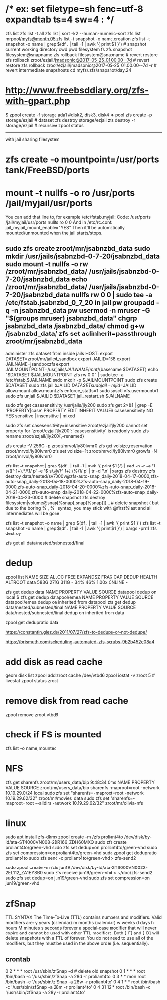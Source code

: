 # /* ex: set filetype=sh fenc=utf-8 expandtab ts=4 sw=4 : */
zfs list
zfs list -t all
zfs list | sort -k2 --human-numeric-sort
zfs list mrpool/myfs@month.05
zfs list -t snapshot -o name,creation
zfs list -t snapshot -o name | grep $(df . | tail -1 | awk '{ print $1 }') # snapshot current working directory cwd pwd filesystem fs
zfs snapshot filesystem@snapname
zfs rollback filesystem@snapname # revert restore
zfs rollback zroot/ezjail/jmadsonic@2017-05-25_01.00.00--7d # revert restore
zfs rollback zroot/ezjail/jmadsonic@2017-05-25_01.00.00--7d -r # revert intermediate snapshosts
cd myfs/.zfs/snapshot/day.24

# http://www.freebsddiary.org/zfs-with-gpart.php
$ zpool create -f storage ada1 #disk2, disk3, disk4 => pool
zfs create -p storage/ezjail # dataset
zfs destroy storage/ezjail
zfs destroy -r storage/ezjail # recursive
zpool status

------------------------------------------------
with jail sharing filesystem
# zfs create -o mountpoint=/usr/ports tank/FreeBSD/ports
# mount -t nullfs -o ro /usr/ports /jail/myjail/usr/ports
You can add that line to, for example /etc/fstab.myjail:
Code:
/usr/ports                      /jail/myjail/usr/ports                nullfs  ro      0       0
And in /etc/rc.conf:
jail_myjail_mount_enable="YES"
Then it'll be automatically mounted/unmounted when the jail starts/stops.

sudo zfs create             zroot/mr/jsabnzbd_data
sudo mkdir                                          /usr/jails/jsabnzbd-0-7-20/jsabnzbd_data
sudo mount -t nullfs -o rw /zroot/mr/jsabnzbd_data/ /usr/jails/jsabnzbd-0-7-20/jsabnzbd_data
echo                       /zroot/mr/jsabnzbd_data/ /usr/jails/jsabnzbd-0-7-20/jsabnzbd_data nullfs rw 0 0 | sudo tee -a /etc/fstab.jsabnzbd_0_7_20
in jail
pw groupadd -q -n jsabnzbd_data
pw usermod -n mruser -G "$(groups mruser) jsabnzbd_data"
chgrp jsabnzbd_data /jsabnzbd_data/
chmod g+w /jsabnzbd_data/
zfs set aclinherit=passthrough zroot/mr/jsabnzbd_data
------------------------------------------------

administer zfs dataset from inside jails
HOST:
export DATASET=zroot/mr/jailed_sandbox
export JAILID=138
export JAILNAME=jsandboxzfs
export JAILMOUNTPOINT=/usr/jails/${JAILNAME}/mnt/$(basename $DATASET)
echo "$DATASET $JAILMOUNTPOINT zfs rw 0 0" | sudo tee -a /etc/fstab.$JAILNAME
sudo mkdir -p $JAILMOUNTPOINT
sudo zfs create $DATASET
sudo zfs jail $JAILID $DATASET
sudo jail -m jid=$JAILID allow.mount allow.mount.zfs enforce_statfs=1
sudo sysctl vfs.usermount=1
sudo zfs unjail $JAILID $DATASET
jail_restart.sh $JAILNAME


sudo zfs get casesensitivity /usr/jails/jly200
sudo zfs get 2>&1 | grep -E 'PROPERTY|case'
    PROPERTY       EDIT  INHERIT   VALUES
        casesensitivity  NO      YES   sensitive | insensitive | mixed

sudo zfs set casesensitivity=insensitive zroot/ezjail/jly200
cannot set property for 'zroot/ezjail/jly200': 'casesensitivity' is readonly
sudo zfs rename zroot/ezjail/jly200{,-renamed}

zfs create -V 256G -p zroot/mrvol/ly80lvmr0
zfs get volsize,reservation zroot/mrvol/ly80lvmr0
zfs set volsize=1t zroot/mrvol/ly80lvmr0
growfs -N zroot/mrvol/ly80lvmr0


zfs list -t snapshot | grep $(df . | tail -1 | awk '{ print $1 }') | sed -n -r -e '1 s/([^ ]+).*/\1/ p' -e '$ s/.*@([^ ]+).*/%\1/ p' | tr -d '\n' | xargs zfs destroy
zfs destroy data/nested/sv7000v@zfs-auto-snap_daily-2018-04-17-0000,zfs-auto-snap_daily-2018-04-18-0000%zfs-auto-snap_daily-2018-04-19-0000,zfs-auto-snap_daily-2018-04-20-0000%zfs-auto-snap_daily-2018-04-21-0000,zfs-auto-snap_daily-2018-04-22-0000%zfs-auto-snap_daily-2018-04-23-0000 # delete snapshot
zfs destroy filesystem|volume@snap[%snap[,snap[%snap]]]... # delete snapshot ( but due to the boring % , % , syntax, you may stick with @first%last and all intermediates will be gone

zfs list -t snapshot -o name | grep $(df . | tail -1 | awk '{ print $1 }')
zfs list -t snapshot -o name | grep $(df . | tail -1 | awk '{ print $1 }') | xargs -prn1 zfs destroy

zfs get all data/nested/subnested/final


# dedup
zpool list
NAME   SIZE  ALLOC   FREE  EXPANDSZ   FRAG    CAP  DEDUP  HEALTH  ALTROOT
data   583G   271G   311G         -    34%    46%  1.00x  ONLINE  -

zfs get dedup data
NAME      PROPERTY  VALUE          SOURCE
datapool  dedup     on             local
$ zfs get dedup datapool/emea
NAME           PROPERTY  VALUE          SOURCE
datapool/emea  dedup     on             inherited from datapool
zfs get dedup data/nested/subnested/final
NAME                                                  PROPERTY  VALUE          SOURCE
data/nested/subnested/final                           dedup     on             inherited from data

zpool get dedupratio data

https://constantin.glez.de/2011/07/27/zfs-to-dedupe-or-not-dedupe/

https://brismuth.com/scheduling-automated-zfs-scrubs-9b2b452e08a4

# add disk as read cache
geom disk list
zpool add zroot cache /dev/vtbd6
zpool iostat -v zroot 5 # livestat
zpool status zroot
# remove disk from read cache
zpool remove zroot vtbd6

# check if FS is mounted
zfs list -o name,mounted


# NFS
zfs get sharenfs zroot/mr/users_data/bip                                                                                                                                                                                   9:48:34  0ms
NAME                      PROPERTY  VALUE                                 SOURCE
zroot/mr/users_data/bip  sharenfs  -maproot=root -network 10.19.29.0/24  local
sudo zfs set "sharenfs=-maproot=root -network 10.19.29.62/32" zroot/mr/movies_data
sudo zfs set "sharenfs=-maproot=root --alldirs -network 10.19.29.62/32" zroot/mr/olivia-nfs


# linux
sudo apt install zfs-dkms
zpool create -m /zfs proliant4to /dev/disk/by-id/ata-ST4000VN008-2DR166_ZDH60MXQ
sudo zfs create proliant4to/green-vhd
sudo zfs set dedup=on proliant4to/green-vhd
sudo zfs set compression=on proliant4to/green-vhd
sudo zpool get dedupratio proliant4to
sudo zfs send -c proliant4to/green-vhd > zfs-send2

sudo zpool create -m /zfs jun19 /dev/disk/by-id/ata-ST8000VN0022-2EL112_ZA1EYSB0
sudo zfs receive jun19/green-vhd < ~/doc/zfs-send2
sudo zfs set dedup=on jun19/green-vhd
sudo zfs set compression=on jun19/green-vhd


# zfSnap
TTL SYNTAX
The Time‐To‐Live (TTL) contains numbers and modifiers. Valid modifiers are:
y years (calendar)
m months (calendar)
w weeks
d days
h hours
M minutes
s seconds
forever
a special‐case modifier that will never expire and cannot be used with other TTL modifiers. Both [-F] and [-D] will delete snapshots with a TTL of forever.
You do not need to use all of the modifiers, but they must be used in the above order (i.e. sequentially).
## crontab
0       2       *       *       *       root    /usr/sbin/zfSnap -d # delete old snapshot
0       1       *       *       *       root    /bin/bash -c '/usr/sbin/zfSnap -a 28d -r proliant4to'
0       3       *       *       mon     root    /bin/bash -c '/usr/sbin/zfSnap -a 28w -r proliant4to'
0       4       1       *       *       root    /bin/bash -c '/usr/sbin/zfSnap -a 28m -r proliant4to'
0       4       31      12      *       root    /bin/bash -c '/usr/sbin/zfSnap -a 28y -r proliant4to'
